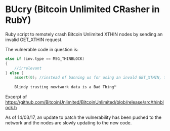 # BUcry (Bitcoin Unlimited CRasher in RubY)
Ruby script to remotely crash Bitcoin Unlimited XTHIN nodes by sending an invalid GET_XTHIN request.

The vulnerable code in question is:

```C++
else if (inv.type == MSG_THINBLOCK)
{
    //irrelevant
} else {
    assert(0); //instead of banning us for using an invald GET_XTHIN, the node trusts our request. 
    
    Blindy trusting newtwork data is a Bad Thing™
```
Excerpt of https://github.com/BitcoinUnlimited/BitcoinUnlimited/blob/release/src/thinblock.h

As of 14/03/17, an update to patch the vulnerability has been pushed to the network and the nodes are slowly updating to the new code.
